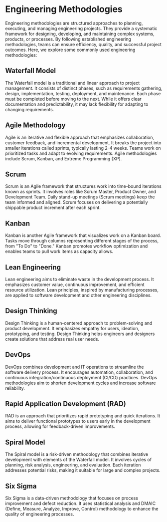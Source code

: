# Engineering Methodologies

Engineering methodologies are structured approaches to planning, executing, and managing engineering projects. They provide a systematic framework for designing, developing, and maintaining complex systems, products, or processes. By following established engineering methodologies, teams can ensure efficiency, quality, and successful project outcomes. Here, we explore some commonly used engineering methodologies:

## Waterfall Model

The Waterfall model is a traditional and linear approach to project management. It consists of distinct phases, such as requirements gathering, design, implementation, testing, deployment, and maintenance. Each phase must be completed before moving to the next. While it offers clear documentation and predictability, it may lack flexibility for adapting to changing requirements.

## Agile Methodology

Agile is an iterative and flexible approach that emphasizes collaboration, customer feedback, and incremental development. It breaks the project into smaller iterations called sprints, typically lasting 2-4 weeks. Teams work on prioritized tasks and adapt to evolving requirements. Agile methodologies include Scrum, Kanban, and Extreme Programming (XP).

## Scrum

Scrum is an Agile framework that structures work into time-bound iterations known as sprints. It involves roles like Scrum Master, Product Owner, and Development Team. Daily stand-up meetings (Scrum meetings) keep the team informed and aligned. Scrum focuses on delivering a potentially shippable product increment after each sprint.

## Kanban

Kanban is another Agile framework that visualizes work on a Kanban board. Tasks move through columns representing different stages of the process, from "To Do" to "Done." Kanban promotes workflow optimization and enables teams to pull work items as capacity allows.

## Lean Engineering

Lean engineering aims to eliminate waste in the development process. It emphasizes customer value, continuous improvement, and efficient resource utilization. Lean principles, inspired by manufacturing processes, are applied to software development and other engineering disciplines.

## Design Thinking

Design Thinking is a human-centered approach to problem-solving and product development. It emphasizes empathy for users, ideation, prototyping, and testing. Design Thinking helps engineers and designers create solutions that address real user needs.

## DevOps

DevOps combines development and IT operations to streamline the software delivery process. It encourages automation, collaboration, and continuous integration/continuous deployment (CI/CD) practices. DevOps methodologies aim to shorten development cycles and increase software reliability.

## Rapid Application Development (RAD)

RAD is an approach that prioritizes rapid prototyping and quick iterations. It aims to deliver functional prototypes to users early in the development process, allowing for feedback-driven improvements.

## Spiral Model

The Spiral model is a risk-driven methodology that combines iterative development with elements of the Waterfall model. It involves cycles of planning, risk analysis, engineering, and evaluation. Each iteration addresses potential risks, making it suitable for large and complex projects.

## Six Sigma

Six Sigma is a data-driven methodology that focuses on process improvement and defect reduction. It uses statistical analysis and DMAIC (Define, Measure, Analyze, Improve, Control) methodology to enhance the quality of engineering processes.

